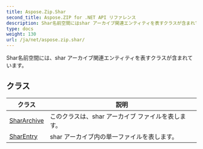```yaml
---
title: Aspose.Zip.Shar
second_title: Aspose.ZIP for .NET API リファレンス
description: Shar名前空間にはshar アーカイブ関連エンティティを表すクラスが含まれています
type: docs
weight: 130
url: /ja/net/aspose.zip.shar/
---
```

Shar名前空間には、shar アーカイブ関連エンティティを表すクラスが含まれています。

## クラス

| クラス | 説明 |
| --- | --- |
| [SharArchive](./shararchive/) | このクラスは、shar アーカイブ ファイルを表します。 |
| [SharEntry](./sharentry/) | shar アーカイブ内の単一ファイルを表します。 |


